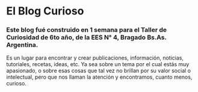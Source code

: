 # El Blog Curioso

### Este blog fué construido en 1 semana para el Taller de Curiosidad de 6to año, de la EES N° 4, Bragado Bs.As. Argentina.

Es un lugar para encontrar y crear publicaciones, información, noticias, tutoriales, recetas, ideas, etc. 
Ya sea sobre un tema por el cual estás muy apasionado, o sobre esas cosas que tal vez no brillan por su valor social o intelectual, 
pero que nos llaman la atención y encontramos, cuanto menos, curioso.

